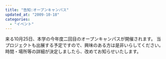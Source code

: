 ```yaml
---
title: "告知:オープンキャンパス"
updated_at: "2009-10-18"
categories: 
  - "イベント"
---
```


来る10月25日、本学の今年度二回目のオープンキャンパスが開催されます。 当プロジェクトも出展する予定ですので、興味のある方は是非いらしてください。 時間・場所等の詳細が決定しましたら、改めてお知らせいたします。
